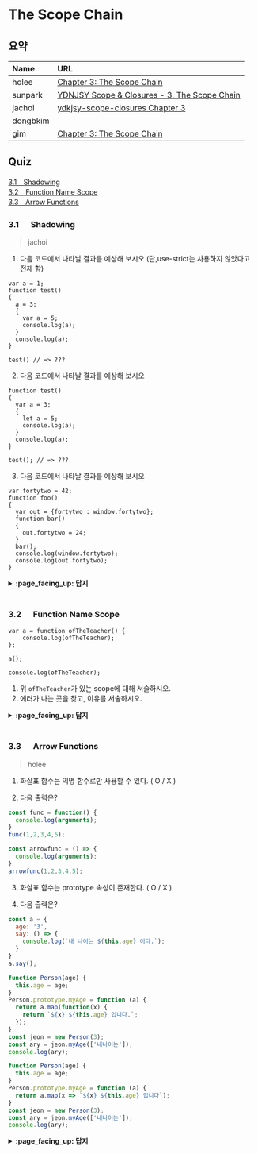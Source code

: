 # The Scope Chain

## 요약
| Name | URL |
|:---|:---|
| holee | [Chapter 3: The Scope Chain](https://github.com/hochan222/Everything-in-JavaScript/wiki/Chapter-3:-The-Scope-Chain) |
| sunpark | [YDNJSY Scope & Closures - 3. The Scope Chain](https://velog.io/@cos/YDNJSY-Scope-Closures-3-The-Scope-Chain) |
| jachoi | [ydkjsy-scope-closures Chapter 3](https://n00bh4cker.tistory.com/139) |
| dongbkim |  |
| gim | [Chapter 3: The Scope Chain](https://velog.io/@mkitigy/Chapter-3-The-Scope-Chain)|

## Quiz

[3.1　Shadowing](#31---Lookup-Is-Mostly-Conceptual)<br>
[3.2　Function Name Scope](#32---Function-Name-Scope)<br>
[3.3　Arrow Functions](#33---Arrow-Functions)<br>

### 3.1 　  Shadowing

> jachoi

1. 다음 코드에서 나타날 결과를 예상해 보시오 (단,use-strict는 사용하지 않았다고 전제 함)
```
var a = 1;
function test()
{
  a = 3;
  {
    var a = 5;
    console.log(a);
  }
  console.log(a);
}

test() // => ???
```

2. 다음 코드에서 나타날 결과를 예상해 보시오
```
function test()
{
  var a = 3;
  {
    let a = 5;
    console.log(a);
  }
  console.log(a);
}

test(); // => ???
```

3. 다음 코드에서 나타날 결과를 예상해 보시오
```
var fortytwo = 42;
function foo()
{
  var out = {fortytwo : window.fortytwo}; 
  function bar()
  {
    out.fortytwo = 24;
  }
  bar();
  console.log(window.fortytwo);
  console.log(out.fortytwo);
}
```
<details>
<summary> <b> :page_facing_up: 답지 </b>  </summary>
<div markdown="1">

1. 섀도잉은 바깥 스코프의 let 을 안쪽 스코프의 var 이 같은 이름을 가질때나 그 반대의 경우에만 일어난다
따라서 위의 상황에선 따라서 섀도잉이 일어나지 않는다
(결과 값 5, 5)

2. 1번과 같은 이유로 섀도잉이 일어난다
(결과 값 5, 3)

3. out 에서는 참조가 아닌 복사가 일어난다 따라서 out 의 요소의 변화는 전역변수값의 변화에 영향을 주지 못한다 
(결과 값 24, 42)

</div>
</details>
<br>

### 3.2 　  Function Name Scope 

```
var a = function ofTheTeacher() {
    console.log(ofTheTeacher);
};

a();

console.log(ofTheTeacher);
```
1. 위 `ofTheTeacher`가 있는 scope에 대해 서술하시오.
2. 에러가 나는 곳을 찾고, 이유를 서술하시오.

<details>
<summary> <b> :page_facing_up: 답지 </b>  </summary>
<div markdown="1">
1.ofTheTeacher is declared as an identifier **inside the function itself**
2.**console.log(ofTheTeacher)** 1번과 같은 이유.
</div>
</details>
<br>

### 3.3 　  Arrow Functions

> holee

1. 화살표 함수는 익명 함수로만 사용할 수 있다. ( O / X )

2. 다음 출력은?
```js
const func = function() {
  console.log(arguments);
}
func(1,2,3,4,5);

const arrowfunc = () => {
  console.log(arguments);
}
arrowfunc(1,2,3,4,5);
```

3. 화살표 함수는 prototype 속성이 존재한다. ( O / X )

4. 다음 출력은?
```js
const a = {
  age: '3',
  say: () => {
    console.log(`내 나이는 ${this.age} 이다.`);
  }
}
a.say();
```

```js
function Person(age) {
  this.age = age;
}
Person.prototype.myAge = function (a) {
  return a.map(function(x) {
    return `${x} ${this.age} 입니다.`;
  });
}
const jeon = new Person(3);
const ary = jeon.myAge(['내나이는']);
console.log(ary); 
```

```js
function Person(age) {
  this.age = age;
}
Person.prototype.myAge = function (a) {
  return a.map(x => `${x} ${this.age} 입니다`);
}
const jeon = new Person(3);
const ary = jeon.myAge(['내나이는']);
console.log(ary); 
```

<details>
<summary> <b> :page_facing_up: 답지 </b>  </summary>
<div markdown="1">

1. 화살표 함수는 익명 함수로만 사용할 수 있다. ( **O** / X )

    > Arrow functions are lexically anonymous, meaning they have no directly related identifier that references the function. **p.53** 

2. 다음 출력은?
```js
const func = function() {
  console.log(arguments);
}
func(1,2,3,4,5); // [1,2,3,4,5];

const arrowfunc = () => {
  console.log(arguments);
}
arrowfunc(1,2,3,4,5); // ReferenceError: arguments is not defined
```

다음 방법으로 대신 얻을 수 있다.
```js
const arrowfunc = (...args) => { // ... 전개연산자를 사용해야함.
  console.log(args);
}
arrowfunc(1,2,3,4,5); // [1,2,3,4,5];
```
참고로 arguments는 유사배열이고 args는 배열이다.

3. 화살표 함수는 prototype 속성이 존재한다. ( O / **X** )

    <img src="https://user-images.githubusercontent.com/22424891/99607963-519e2100-2a50-11eb-90a8-915dec8af2c6.png" height="200px" />

> prototype 프로퍼티가 없다는건 즉 화살표 함수는 생성자 함수로 사용할 수 없다.

4. 다음 출력은?
```js
const a = {
  age: '3',
  say: () => {
    console.log(`내 나이는 ${this.age} 이다.`);
  }
}
a.say(); // 내 나이는 undefined 이다.
```

```js
function Person(age) {
  this.age = age;
}
Person.prototype.myAge = function (a) {
  return a.map(function(x) {
    return `${x} ${this.age} 입니다.`;
  });
}
const jeon = new Person(3);
const ary = jeon.myAge(['내나이는']);
console.log(ary); // ["내 나이는 undefined 입니다."];
```

```js
function Person(age) {
  this.age = age;
}
Person.prototype.myAge = function (a) {
  return a.map(x => `${x} ${this.age} 입니다`);
}
const jeon = new Person(3);
const ary = jeon.myAge(['내나이는']);
console.log(ary); // ["내 나이는 3 입니다."];
```

    > 화살표 함수는 자기 자신만의 this를 가지고 있지 않는다. 화살표 함수는 동적으로 결정되지 않고 스코프체인을 탐색한다. 화살표 함수는 객체의 메서드로 사용하지 말자.
</div>
</details>
<br>
